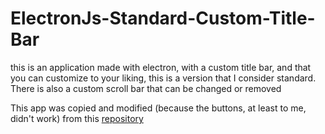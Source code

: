 # ElectronJs-Standard-Custom-Title-Bar
this is an application made with electron, with a custom title bar, and that you can customize to your liking, this is a version that I consider standard. There is also a custom scroll bar that can be changed or removed

This app was copied and modified (because the buttons, at least to me, didn't work) from this [repository](https://github.com/binaryfunt/electron-seamless-titlebar-tutorial)
